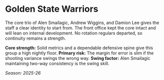# Golden State Warriors

The core trio of Alen Smailagic, Andrew Wiggins, and Damion Lee gives the staff a clear identity to start from.
The front office kept the core intact and will lean on internal development.
No rotation regulars departed, so continuity remains a strength.

**Core strength:** Solid metrics and a dependable defensive spine give this group a high nightly floor.
**Primary risk:** The margin for error is slim if the shooting variance swings the wrong way.
**Swing factor:** Alen Smailagic maintaining two-way consistency is the swing skill.

_Season: 2025-26_
